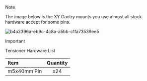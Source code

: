 >[!note]
>
>The image below is the XY Gantry mounts you use almost all stock hardware accept for some pins.


![b4a2396a-eb9c-4c8a-a5bb-c1fa73539ee5](https://github.com/user-attachments/assets/26a94ffd-356d-448b-b066-be186319ee8a)

>[!important]
> Tensioner Hardware List

 
| Item              | Quantity | 
| :---------------- | :------: |
| m5x40mm Pin       |   x24   | 



